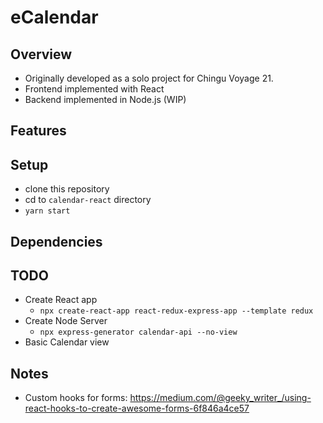 # eCalendar

## Overview

- Originally developed as a solo project for Chingu Voyage 21.
- Frontend implemented with React
- Backend implemented in Node.js (WIP)

## Features

## Setup

- clone this repository
- cd to `calendar-react` directory
- `yarn start`

## Dependencies

## TODO

- Create React app
  - `npx create-react-app react-redux-express-app --template redux`
- Create Node Server
  - `npx express-generator calendar-api --no-view`
- Basic Calendar view

## Notes

- Custom hooks for forms: https://medium.com/@geeky_writer_/using-react-hooks-to-create-awesome-forms-6f846a4ce57
